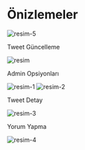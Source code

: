 # Önizlemeler
<img src="https://github.com/AysKrimn/fake_tweet/assets/83617943/0474420c-3ccf-42bb-a470-5c40e1877ce3" alt="resim-5">


<p>Tweet Güncelleme</p>
<img src="https://github.com/AysKrimn/fake_tweet/assets/83617943/5786f00e-d124-4fd2-b3f3-5f1b3b290fa1" alt="resim">
<p>Admin Opsiyonları</p>
<img src="https://github.com/AysKrimn/fake_tweet/assets/83617943/df0ddeaa-6c54-46c6-acd1-3ffd277fa0b3" alt="resim-1">
<img src="https://github.com/AysKrimn/fake_tweet/assets/83617943/f212621a-0dd1-46ad-ac31-d6bceac8648b" alt="resim-2">

<p>Tweet Detay</p>
<img src="https://github.com/AysKrimn/fake_tweet/assets/83617943/f3d070fa-96c0-44d6-9e08-7c8bd26c774a" alt="resim-3">
<p>Yorum Yapma</p>
<img src="https://github.com/AysKrimn/fake_tweet/assets/83617943/97d0b4db-867b-4810-b30c-be8369b1a69c" alt="resim-4">
